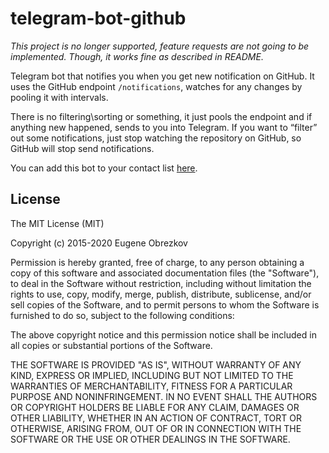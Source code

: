 # telegram-bot-github

_This project is no longer supported, feature requests are not going to be implemented._
_Though, it works fine as described in README._

Telegram bot that notifies you when you get new notification on GitHub.
It uses the GitHub endpoint `/notifications`, watches for any changes by pooling it with intervals.

There is no filtering\sorting or something, it just pools the endpoint and if anything new happened, sends to you into Telegram.
If you want to “filter” out some notifications, just stop watching the repository on GitHub, so GitHub will stop send notifications.

You can add this bot to your contact list [here](http://telegram.me/GitHubNotificationsBot).

## License

The MIT License (MIT)

Copyright (c) 2015-2020 Eugene Obrezkov

Permission is hereby granted, free of charge, to any person obtaining a copy
of this software and associated documentation files (the "Software"), to deal
in the Software without restriction, including without limitation the rights
to use, copy, modify, merge, publish, distribute, sublicense, and/or sell
copies of the Software, and to permit persons to whom the Software is
furnished to do so, subject to the following conditions:

The above copyright notice and this permission notice shall be included in all
copies or substantial portions of the Software.

THE SOFTWARE IS PROVIDED "AS IS", WITHOUT WARRANTY OF ANY KIND, EXPRESS OR
IMPLIED, INCLUDING BUT NOT LIMITED TO THE WARRANTIES OF MERCHANTABILITY,
FITNESS FOR A PARTICULAR PURPOSE AND NONINFRINGEMENT. IN NO EVENT SHALL THE
AUTHORS OR COPYRIGHT HOLDERS BE LIABLE FOR ANY CLAIM, DAMAGES OR OTHER
LIABILITY, WHETHER IN AN ACTION OF CONTRACT, TORT OR OTHERWISE, ARISING FROM,
OUT OF OR IN CONNECTION WITH THE SOFTWARE OR THE USE OR OTHER DEALINGS IN THE
SOFTWARE.
